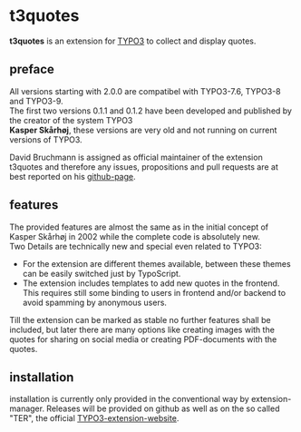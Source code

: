 t3quotes
========
**t3quotes** is an extension for [TYPO3](https://typo3.org) to collect and display quotes.

preface
-------
All versions starting with 2.0.0 are compatibel with TYPO3-7.6, TYPO3-8 and TYPO3-9.  
The first two versions 0.1.1 and 0.1.2 have been developed and published by the creator of the system TYPO3   
**Kasper Skårhøj**, these versions are very old and not running on current versions of TYPO3.  

David Bruchmann is assigned as official maintainer of the extension t3quotes and therefore any issues, propositions and pull requests are at best reported on his [github-page](https://github.com/DavidBruchmann/t3quotes/).  

features
--------
The provided features are almost the same as in the initial concept of Kasper Skårhøj in 2002 while the complete code is absolutely new.  
Two Details are technically new and special even related to TYPO3:  
- For the extension are different themes available, between these themes can be easily switched just by TypoScript.  
- The extension includes templates to add new quotes in the frontend. This requires still some binding to users in frontend and/or backend to avoid spamming by anonymous users.

Till the extension can be marked as stable no further features shall be included, but later there are many options like creating images with the quotes for sharing on social media or creating PDF-documents with the quotes.

installation
------------
installation is currently only provided in the conventional way by extension-manager. Releases will be provided on github as well as on the so called "TER", the official [TYPO3-extension-website](https://extensions.typo3.org/extension/t3quotes/).







